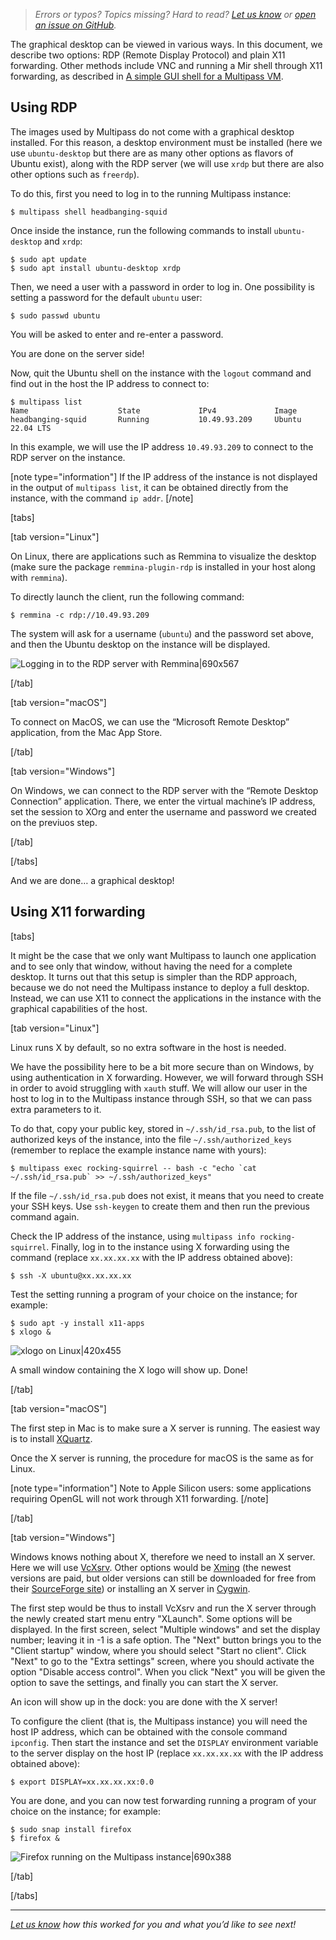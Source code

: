 <!-- New feedback link at the top of each page!
Please don't copy it blindly, first update the URL passed to the form with the current page URL 
-->

> *Errors or typos? Topics missing? Hard to read? <a href="https://docs.google.com/forms/d/e/1FAIpQLSd0XZDU9sbOCiljceh3rO_rkp6vazy2ZsIWgx4gsvl_Sec4Ig/viewform?usp=pp_url&entry.317501128=https://multipass.run/docs/set-up-a-graphical-interface" target="_blank">Let us know</a> or <a href="https://github.com/canonical/multipass/issues/new/choose" target="_blank">open an issue on GitHub</a>.*

<!-- This document combines
https://discourse.ubuntu.com/t/how-to-use-a-desktop-in-multipass/16229
https://discourse.ubuntu.com/t/how-to-use-stand-alone-windows-in-multipass/16340
-->

The graphical desktop can be viewed in various ways. In this document, we describe two options: RDP (Remote Display Protocol) and plain X11 forwarding. Other methods include VNC and running a Mir shell through X11 forwarding, as described in [A simple GUI shell for a Multipass VM](/t/20439).

## Using RDP

The images used by Multipass do not come with a graphical desktop installed. For this reason, a desktop environment must be installed (here we use `ubuntu-desktop` but there are as many other options as flavors of Ubuntu exist), along with the RDP server (we will use `xrdp` but there are also other options such as `freerdp`). 

To do this, first you need to log in to the running Multipass instance:

```plain
$ multipass shell headbanging-squid
```

Once inside the instance, run the following commands to install `ubuntu-desktop` and `xrdp`:

```plain
$ sudo apt update
$ sudo apt install ubuntu-desktop xrdp
```

Then, we need a user with a password in order to log in. One possibility is setting a password for the default `ubuntu` user:

```plain
$ sudo passwd ubuntu
```

You will be asked to enter and re-enter a password. 

You are done on the server side!

Now, quit the Ubuntu shell on the instance with the `logout` command and find out in the host the IP address to connect to:

```plain
$ multipass list
Name                    State             IPv4             Image
headbanging-squid       Running           10.49.93.209     Ubuntu 22.04 LTS
```

In this example, we will use the IP address `10.49.93.209` to connect to the RDP server on the instance.

[note type="information"]
If the IP address of the instance is not displayed in the output of `multipass list`, it can be obtained directly from the instance, with the command `ip addr`.
[/note]

[tabs]

[tab version="Linux"]

On Linux, there are applications such as Remmina to visualize the desktop (make sure the package `remmina-plugin-rdp` is installed in your host along with `remmina`).

To directly launch the client, run the following command:

```plain
$ remmina -c rdp://10.49.93.209
```

The system will ask for a username (`ubuntu`) and the password set above, and then the Ubuntu desktop on the instance will be displayed.

![Logging in to the RDP server with Remmina|690x567](upload://iNMPPVChbKiM2MIo7sGoHMLctcv.png) 

[/tab]

[tab version="macOS"]

To connect on MacOS, we can use the “Microsoft Remote Desktop” application, from the Mac App Store.

[/tab]

[tab version="Windows"]

On Windows, we can connect to the RDP server with the “Remote Desktop Connection” application. There, we enter the virtual machine’s IP address, set the session to XOrg and enter the username and password we created on the previuos step. 

[/tab]

[/tabs]

And we are done… a graphical desktop!

## Using X11 forwarding

[tabs]

It might be the case that we only want Multipass to launch one application and to see only that window, without having the need for a complete desktop. It turns out that this setup is simpler than the RDP approach, because we do not need the Multipass instance to deploy a full desktop. Instead, we can use X11 to connect the applications in the instance with the graphical capabilities of the host.

[tab version="Linux"]

Linux runs X by default, so no extra software in the host is needed. 

We have the possibility here to be a bit more secure than on Windows, by using authentication in X forwarding. However, we will forward through SSH in order to avoid struggling with `xauth` stuff. We will allow our user in the host to log in to the Multipass instance through SSH, so that we can pass extra parameters to it. 

To do that, copy your public key, stored in `~/.ssh/id_rsa.pub`, to the list of authorized keys of the instance, into the file `~/.ssh/authorized_keys` (remember to replace the example instance name with yours):

```plain
$ multipass exec rocking-squirrel -- bash -c "echo `cat ~/.ssh/id_rsa.pub` >> ~/.ssh/authorized_keys"
```

If the file `~/.ssh/id_rsa.pub` does not exist, it means that you need to create your SSH keys. Use `ssh-keygen` to create them and then run the previous command again.

Check the IP address of the instance, using `multipass info rocking-squirrel`. Finally, log in to the instance using X forwarding using the command (replace `xx.xx.xx.xx` with the IP address obtained above):

```plain
$ ssh -X ubuntu@xx.xx.xx.xx
```

Test the setting running a program of your choice on the instance; for example:

```plain
$ sudo apt -y install x11-apps
$ xlogo &
```

![xlogo on Linux|420x455](upload://etvJU6k1tfuZ0QsKd4TZM1ogsgR.png) 

A small window containing the X logo will show up. Done!

[/tab]

[tab version="macOS"]

The first step in Mac is to make sure a X server is running. The easiest way is to install [XQuartz](https://www.xquartz.org).

Once the X server is running, the procedure for macOS is the same as for Linux.

[note type="information"]
Note to Apple Silicon users: some applications requiring OpenGL will not work through X11 forwarding.
[/note]

[/tab]

[tab version="Windows"]

Windows knows nothing about X, therefore we need to install an X server. Here we will use [VcXsrv](https://sourceforge.net/projects/vcxsrv/). Other options would be [Xming](http://www.straightrunning.com/XmingNotes/) (the newest versions are paid, but older versions can still be downloaded for free from their [SourceForge site](https://sourceforge.net/projects/xming/)) or installing an X server in [Cygwin](http://cygwin.com/).

The first step would be thus to install VcXsrv and run the X server through the newly created start menu entry "XLaunch". Some options will be displayed. In the first screen, select "Multiple windows" and set the display number; leaving it in -1 is a safe option. The "Next" button brings you to the "Client startup" window, where you should select "Start no client". Click "Next" to go to the "Extra settings" screen, where you should activate the option "Disable access control". When you click "Next" you will be given the option to save the settings, and finally you can start the X server. 

An icon will show up in the dock: you are done with the X server!

To configure the client (that is, the Multipass instance) you will need the host IP address, which can be obtained with the console command `ipconfig`. Then start the instance and set the `DISPLAY` environment variable to the server display on the host IP (replace `xx.xx.xx.xx` with the IP address obtained above):

```plain
$ export DISPLAY=xx.xx.xx.xx:0.0
```

You are done, and you can now test forwarding running a program of your choice on the instance; for example:

```plain
$ sudo snap install firefox
$ firefox &
```

![Firefox running on the Multipass instance|690x388](upload://iy5xIwIRyMXjYqyhefIfdDoXnAi.jpeg)

[/tab]

[/tabs]

---
*<a href="https://docs.google.com/forms/d/e/1FAIpQLSd0XZDU9sbOCiljceh3rO_rkp6vazy2ZsIWgx4gsvl_Sec4Ig/viewform?usp=pp_url&entry.317501128=https://multipass.run/docs/set-up-a-graphical-interface" target="_blank">Let us know</a> how this worked for you and what you’d like to see next!*
